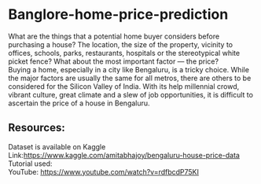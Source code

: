 # Banglore-home-price-prediction

What are the things that a potential home buyer considers before purchasing a house? The location, the size of the property, vicinity to offices, schools, parks, restaurants, hospitals or the stereotypical white picket fence? What about the most important factor — the price?</br>
Buying a home, especially in a city like Bengaluru, is a tricky choice. While the major factors are usually the same for all metros, there are others to be considered for the Silicon Valley of India. With its help millennial crowd, vibrant culture, great climate and a slew of job opportunities, it is difficult to ascertain the price of a house in Bengaluru.</br>




## __Resources:__
Dataset is available on Kaggle</br>
Link:https://www.kaggle.com/amitabhajoy/bengaluru-house-price-data</br> 
Tutorial used:</br>
YouTube: https://www.youtube.com/watch?v=rdfbcdP75KI


